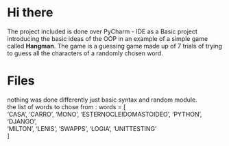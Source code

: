 <!DOCTYPE html>
<html>

<head>
  <meta charset="utf-8">
  <meta name="viewport" content="width=device-width, initial-scale=1.0">
  <link rel="stylesheet" href="https://stackedit.io/style.css" />
</head>

<body class="stackedit">
  <div class="stackedit__html"><h1 id="hi-there">Hi there</h1>
<p>The project included is done over PyCharm - IDE as a Basic project introducing the basic ideas of the OOP in an example of a simple game called  <strong>Hangman</strong>. The game is a guessing game made up of 7 trials of trying to guess all the characters of a randomly chosen word.</p>
<h1 id="files">Files</h1>
<p>nothing was done differently just basic syntax and random module.<br>
the list of words to chose from : words = [<br>
‘CASA’, ‘CARRO’, ‘MONO’, ‘ESTERNOCLEIDOMASTOIDEO’, ‘PYTHON’, ‘DJANGO’,<br>
‘MILTON’, ‘LENIS’, ‘SWAPPS’, ‘LOGIA’, ‘UNITTESTING’<br>
]</p>
</div>
</body>

</html>
